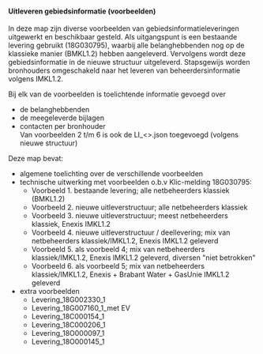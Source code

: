 #### Uitleveren gebiedsinformatie (voorbeelden)

In deze map zijn diverse voorbeelden van gebiedsinformatieleveringen uitgewerkt en beschikbaar gesteld.
Als uitgangspunt is een bestaande levering gebruikt (18G030795), waarbij alle belanghebbenden nog op de klassieke manier (BMKL1.2) hebben aangeleverd.
Vervolgens wordt deze gebiedsinformatie in de nieuwe structuur uitgeleverd.
Stapsgewijs worden bronhouders omgeschakeld naar het leveren van beheerdersinformatie volgens IMKL1.2. 

Bij elk van de voorbeelden is toelichtende informatie gevoegd over
* de belanghebbenden
* de meegeleverde bijlagen
* contacten per bronhouder  \
Van voorbeelden 2 t/m 6 is ook de LI_<>.json toegevoegd (volgens nieuwe structuur)

Deze map bevat:
* algemene toelichting over de verschillende voorbeelden
* technische uitwerking met voorbeelden o.b.v Klic-melding 18G030795:
  * Voorbeeld 1. bestaande levering; alle netbeheerders klassiek (BMKL1.2)
  * Voorbeeld 2. nieuwe uitleverstructuur; alle netbeheerders klassiek
  * Voorbeeld 3. nieuwe uitleverstructuur; meest netbeheerders klassiek, Enexis IMKL1.2
  * Voorbeeld 4. nieuwe uitleverstructuur / deellevering; mix van netbeheerders klassiek/IMKL1.2, Enexis IMKL1.2 geleverd
  * Voorbeeld 5. als voorbeeld 4; mix van netbeheerders klassiek/IMKL1.2, Enexis IMKL1.2 geleverd, diversen "niet betrokken"
  * Voorbeeld 6. als voorbeeld 5; mix van netbeheerders klassiek/IMKL1.2, Enexis + Brabant Water + GasUnie IMKL1.2 geleverd
* extra voorbeelden
  * Levering_18G002330_1
  * Levering_18G007160_1_met EV
  * Levering_18C000154_1
  * Levering_18C000206_1
  * Levering_18O000097_1
  * Levering_18O000145_1
  